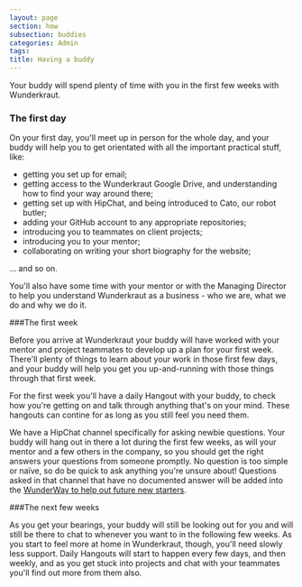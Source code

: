 ```yaml
---
layout: page
section: how
subsection: buddies
categories: Admin
tags:
title: Having a buddy
---
```

Your buddy will spend plenty of time with you in the first few weeks with Wunderkraut.

### The first day

On your first day, you'll meet up in person for the whole day, and your buddy will help you to get orientated with all the important practical stuff, like:

  - getting you set up for email;
  - getting access to the Wunderkraut Google Drive, and understanding how to find your way around there;
  - getting set up with HipChat, and being introduced to Cato, our robot butler;
  - adding your GitHub account to any appropriate repositories;
  - introducing you to teammates on client projects;
  - introducing you to your mentor;
  - collaborating on writing your short biography for the website;

… and so on.

You'll also have some time with your mentor or with the Managing Director to help you understand Wunderkraut as a business - who we are, what we do and why we do it.

###The first week

Before you arrive at Wunderkraut your buddy will have worked with your mentor and project teammates to develop up a plan for your first week. There'll plenty of things to learn about your work in those first few days, and your buddy will help you get you up-and-running with those things through that first week.

For the first week you'll have a daily Hangout with your buddy, to check how you're getting on and talk through anything that's on your mind. These hangouts can contine for as long as you still feel you need them.

We have a HipChat channel specifically for asking newbie questions. Your buddy will hang out in there a lot during the first few weeks, as will your mentor and a few others in the company, so you should get the right answers your questions from someone promptly. No question is too simple or naïve, so do be quick to ask anything you're unsure about! Questions asked in that channel that have no documented answer will be added into the [WunderWay to help out future new starters](/how/new-starter/).

###The next few weeks

As you get your bearings, your buddy will still be looking out for you and will still be there to chat to whenever you want to in the following few weeks. As you start to feel more at home in Wunderkraut, though, you'll need slowly less support. Daily Hangouts will start to happen every few days, and then weekly, and as you get stuck into projects and chat with your teammates you'll find out more from them also.
